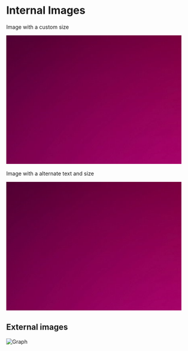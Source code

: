 
# Internal Images

Image with a custom size

![300x300](background.png)


Image with a alternate text and size

![This is a description|100](background.png)

## External images


![Graph](https://raw.githubusercontent.com/secure-77/Perlite/main/screenshots/graph.png)




